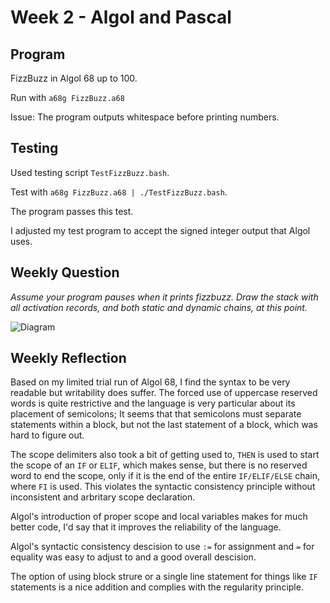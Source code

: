 # Week 2 - Algol and Pascal

## Program

FizzBuzz in Algol 68 up to 100.

Run with `a68g FizzBuzz.a68`

Issue: The program outputs whitespace before printing numbers.

## Testing

Used testing script `TestFizzBuzz.bash`.

Test with `a68g FizzBuzz.a68 | ./TestFizzBuzz.bash`.

The program passes this test.

I adjusted my test program to accept the signed integer output that Algol uses.

## Weekly Question

*Assume your program pauses when it prints fizzbuzz. Draw the stack with all
activation records, and both static and dynamic chains, at this point.*

![Diagram](https://i.imgur.com/fWZRxHY.png)

## Weekly Reflection

Based on my limited trial run of Algol 68, I find the syntax to be very 
readable but writability does suffer. The forced use of uppercase reserved 
words is quite restrictive and the language is very particular about its 
placement of semicolons; It seems that that semicolons must separate statements 
within a block, but not the last statement of a block, which was hard to figure 
out.

The scope delimiters also took a bit of getting used to, `THEN` is used to 
start the scope of an `IF` or `ELIF`, which makes sense, but there is no 
reserved word to end the scope, only if it is the end of the entire 
`IF/ELIF/ELSE` chain, where `FI` is used. This violates the syntactic 
consistency principle without inconsistent and arbritary scope declaration.

Algol's introduction of proper scope and local variables makes for much better 
code, I'd say that it improves the reliability of the language.

Algol's syntactic consistency descision to use `:=` for assignment and `=` for 
equality was easy to adjust to and a good overall descision.

The option of using block strure or a single line statement for things like 
`IF` statements is a nice addition and complies with the regularity principle.
